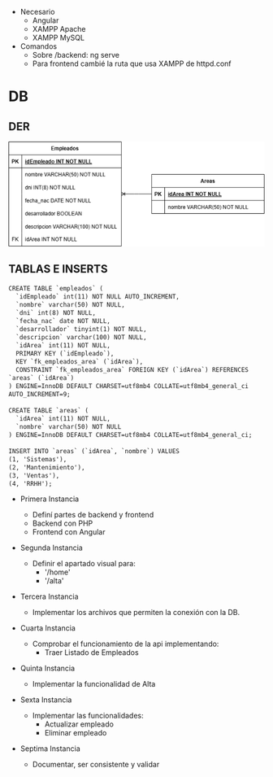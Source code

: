 - Necesario
    - Angular
    - XAMPP Apache
    - XAMPP MySQL
- Comandos
    - Sobre /backend: ng serve
    - Para frontend cambié la ruta que usa XAMPP de httpd.conf

# DB
## DER 
![DER](assets/challenge.png)
## TABLAS E INSERTS
```
CREATE TABLE `empleados` (
  `idEmpleado` int(11) NOT NULL AUTO_INCREMENT,
  `nombre` varchar(50) NOT NULL,
  `dni` int(8) NOT NULL,
  `fecha_nac` date NOT NULL,
  `desarrollador` tinyint(1) NOT NULL,
  `descripcion` varchar(100) NOT NULL,
  `idArea` int(11) NOT NULL,
  PRIMARY KEY (`idEmpleado`),
  KEY `fk_empleados_area` (`idArea`),
  CONSTRAINT `fk_empleados_area` FOREIGN KEY (`idArea`) REFERENCES `areas` (`idArea`)
) ENGINE=InnoDB DEFAULT CHARSET=utf8mb4 COLLATE=utf8mb4_general_ci AUTO_INCREMENT=9;

CREATE TABLE `areas` (
  `idArea` int(11) NOT NULL,
  `nombre` varchar(50) NOT NULL
) ENGINE=InnoDB DEFAULT CHARSET=utf8mb4 COLLATE=utf8mb4_general_ci;

INSERT INTO `areas` (`idArea`, `nombre`) VALUES
(1, 'Sistemas'),
(2, 'Mantenimiento'),
(3, 'Ventas'),
(4, 'RRHH');
```
- Primera Instancia
    - Definí partes de backend y frontend
    - Backend con PHP
    - Frontend con Angular

- Segunda Instancia
    - Definir el apartado visual para:
        - '/home'
        - '/alta'

- Tercera Instancia
    - Implementar los archivos que permiten la conexión con la DB.

- Cuarta Instancia
    - Comprobar el funcionamiento de la api implementando:
        - Traer Listado de Empleados

- Quinta Instancia
    - Implementar la funcionalidad de Alta

- Sexta Instancia
    - Implementar las funcionalidades: 
        - Actualizar empleado
        - Eliminar empleado 

- Septima Instancia
    - Documentar, ser consistente y validar